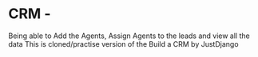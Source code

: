 # CRM - 
Being able to Add the Agents, Assign Agents to the leads and view all the data
This is cloned/practise version of the Build a CRM by JustDjango
